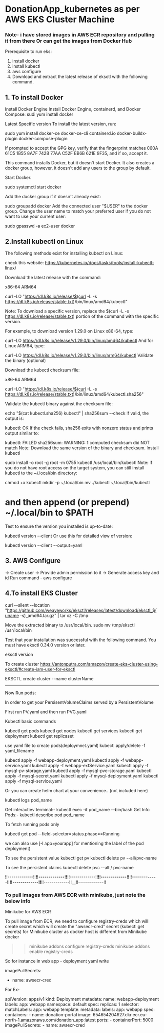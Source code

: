 # DonationApp_kubernetes as per AWS EKS Cluster Machine
### Note- i have stored images in AWS ECR repository and pulling it from there Or can get the images from Docker Hub
Prerequisite to run eks:
1. install docker
2. install kubectl
3. aws configure
4. Download and extract the latest release of eksctl with the following command.
   
## 1. To install Docker

Install Docker Engine
Install Docker Engine, containerd, and Docker Compose:
sudi yum install docker

Latest Specific version
To install the latest version, run:

sudo yum install docker-ce docker-ce-cli containerd.io docker-buildx-plugin docker-compose-plugin

If prompted to accept the GPG key, verify that the fingerprint matches 060A 61C5 1B55 8A7F 742B 77AA C52F EB6B 621E 9F35, and if so, accept it.

This command installs Docker, but it doesn't start Docker. It also creates a docker group, however, it doesn't add any users to the group by default.

Start Docker.

 sudo systemctl start docker

 
Add the docker group if it doesn't already exist:

 sudo groupadd docker
Add the connected user "$USER" to the docker group. Change the user name to match your preferred user if you do not want to use your current user:

 sudo gpasswd -a ec2-user docker


## 2.Install kubectl on Linux
The following methods exist for installing kubectl on Linux:

check this website:
https://kubernetes.io/docs/tasks/tools/install-kubectl-linux/

Download the latest release with the command:

x86-64
ARM64

   curl -LO "https://dl.k8s.io/release/$(curl -L -s https://dl.k8s.io/release/stable.txt)/bin/linux/amd64/kubectl"
   
Note:
To download a specific version, replace the $(curl -L -s https://dl.k8s.io/release/stable.txt) portion of the command with the specific version.

For example, to download version 1.29.0 on Linux x86-64, type:

curl -LO https://dl.k8s.io/release/v1.29.0/bin/linux/amd64/kubectl
And for Linux ARM64, type:

curl -LO https://dl.k8s.io/release/v1.29.0/bin/linux/arm64/kubectl
Validate the binary (optional)

Download the kubectl checksum file:

x86-64
ARM64

   curl -LO "https://dl.k8s.io/release/$(curl -L -s https://dl.k8s.io/release/stable.txt)/bin/linux/amd64/kubectl.sha256"
   
Validate the kubectl binary against the checksum file:

echo "$(cat kubectl.sha256)  kubectl" | sha256sum --check
If valid, the output is:

kubectl: OK
If the check fails, sha256 exits with nonzero status and prints output similar to:

kubectl: FAILED
sha256sum: WARNING: 1 computed checksum did NOT match
Note: Download the same version of the binary and checksum.
Install kubectl

sudo install -o root -g root -m 0755 kubectl /usr/local/bin/kubectl
Note:
If you do not have root access on the target system, you can still install kubectl to the ~/.local/bin directory:

chmod +x kubectl
mkdir -p ~/.local/bin
mv ./kubectl ~/.local/bin/kubectl
# and then append (or prepend) ~/.local/bin to $PATH
Test to ensure the version you installed is up-to-date:

kubectl version --client
Or use this for detailed view of version:

kubectl version --client --output=yaml

## 3. AWS Configure
   -> Create user
   -> Provide admin permission to it
   -> Generate access key and id
   Run command - aws configure

## 4.To install EKS Cluster

curl --silent --location "https://github.com/weaveworks/eksctl/releases/latest/download/eksctl_$(uname -s)_amd64.tar.gz" | tar xz -C /tmp

Move the extracted binary to /usr/local/bin.
sudo mv /tmp/eksctl /usr/local/bin


Test that your installation was successful with the following command. You must have eksctl 0.34.0 version or later.

eksctl version

To create cluster
https://antonputra.com/amazon/create-eks-cluster-using-eksctl/#create-iam-user-for-eksctl


EKSCTL create cluster --name clusterName


--------------------------------------------------------------------------------------------------------------------------------------------------
Now Run pods:

In order to get your PersisentVolumeClaims served by a PersistentVolume

First run PV.yaml and then run PVC.yaml

Kubectl basic commands

kubectl get pods 
kubectl get nodes
kubectl get services
kubectl get deployment
kubectl get replicaset


use yaml file to create pods(deploymnet.yaml)
kubectl apply/delete -f yaml_filename

kubectl apply -f webapp-deployment.yaml
kubectl apply -f webapp-service.yaml
kubectl apply -f webapp-extService.yaml
kubectl apply -f mysql-pv-storage.yaml
kubectl apply -f mysql-pvc-storage.yaml
kubectl apply -f mysql-secret.yaml
kubectl apply -f mysql-deployment.yaml
kubectl apply -f mysql-service.yaml

Or you can create helm chart at your convenience...(not included here)



kubectl logs pod_name

Get interactiev terminal:- kubectl exec -it pod_name --bin/bash
Get Info Pods:- kubectl describe pod pod_name



To fetch running pods only


kubectl get pod  --field-selector=status.phase==Running 



we can also use [-l app=yourapp]  for mentioning the label of the pod deployment)

To see the persistent value
 kubectl get pv
kubectl delete pv --all/pvc-name


To see the persistent claims
kubectl delete pvc --all / pvc-name

!!-------------!!__!!-------------!!__!!-------------!!__!!-------------!!__!!-------------!!__!!-------------!!__!!-------------!!__!!-------------!!

### To pull images from AWS ECR with minikube, just note the below info
Minikube for AWS ECR

To pull image from ECR, we need to configure registry-creds which will create secret which will create  the "awsecr-cred" secret (kubectl get secrets)  for Minikube cluster as docker host is different from Minikube docker
 
>> minikube addons configure registry-creds
>> minikube addons enable registry-creds 




So for instance in web app - deployment yaml write   

imagePullSecrets: 
   - name: awsecr-cred


For Ex-

apiVersion: apps/v1
kind: Deployment
metadata:
  name: webapp-deployment
  labels:
    app: webapp
  namespace: default
spec:
  replicas: 1
  selector:
    matchLabels:
      app: webapp
  template:
    metadata:
      labels:
        app: webapp
    spec:
      containers:
        - name: donation-portal
          image: 654654204927.dkr.ecr.eu-north-1.amazonaws.com/donation_app:latest
          ports:
            - containerPort: 5000
      imagePullSecrets:
        - name: awsecr-cred

   
